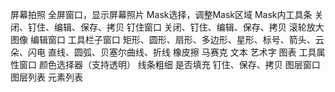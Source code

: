 屏幕拍照
全屏窗口，显示屏幕照片
Mask选择，调整Mask区域
Mask内工具条
	关闭、钉住、编辑、保存、拷贝
钉住窗口
	关闭、钉住、编辑、保存、拷贝
	滚轮放大图像
编辑窗口
	工具栏子窗口
		矩形、圆形、扇形、多边形、星形、标号、箭头、云朵、闪电
		直线、圆弧、贝塞尔曲线、折线
		橡皮擦
		马赛克
		文本
			艺术字
		图表
	工具属性窗口
		颜色选择器（支持透明）
		线条粗细
		是否填充
		钉住、保存、拷贝
	图层窗口
		图层列表
		元素列表

